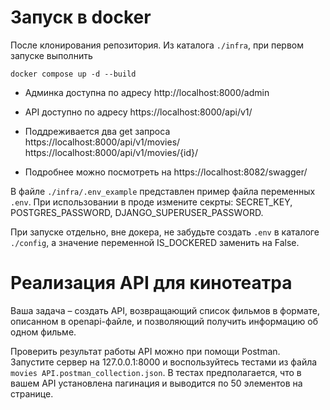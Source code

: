 # Запуск в docker

После клонирования репозитория.
Из каталога `./infra`, при первом запуске выполнить
```shell
docker compose up -d --build
```

- Админка доступна по адресу
http://localhost:8000/admin

- API доступно по адресу
https://localhost:8000/api/v1/

- Поддреживается два get запроса
https://localhost:8000/api/v1/movies/
https://localhost:8000/api/v1/movies/{id}/

- Подробнее можно посмотреть на
https://localhost:8082/swagger/

В файле `./infra/.env_example` представлен пример файла переменных `.env`.
При использовании в проде измените секрты:
SECRET_KEY, POSTGRES_PASSWORD, DJANGO_SUPERUSER_PASSWORD.

При запуске отдельно, вне докера, не забудьте создать `.env` в каталоге `./config`, а значение переменной IS_DOCKERED заменить на False.


# Реализация API для кинотеатра

Ваша задача – создать API, возвращающий список фильмов в формате, описанном в openapi-файле, и позволяющий получить информацию об одном фильме.

Проверить результат работы API можно при помощи Postman. Запустите сервер на 127.0.0.1:8000 и воспользуйтесь тестами из файла `movies API.postman_collection.json`. В тестах предполагается, что в вашем API установлена пагинация и выводится по 50 элементов на странице.

